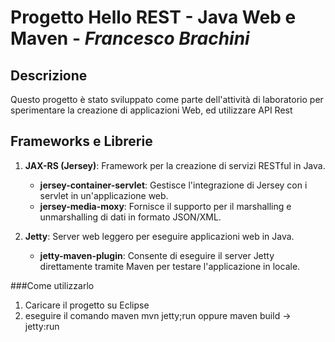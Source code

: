 # Progetto Hello REST - Java Web e Maven - *Francesco Brachini*

## Descrizione

Questo progetto è stato sviluppato come parte dell'attività di laboratorio per sperimentare la creazione di applicazioni Web, ed utilizzare API Rest

## Frameworks e Librerie

1. **JAX-RS (Jersey)**: Framework per la creazione di servizi RESTful in Java.
   - **jersey-container-servlet**: Gestisce l'integrazione di Jersey con i servlet in un'applicazione web.
   - **jersey-media-moxy**: Fornisce il supporto per il marshalling e unmarshalling di dati in formato JSON/XML.

3. **Jetty**: Server web leggero per eseguire applicazioni web in Java.
   - **jetty-maven-plugin**: Consente di eseguire il server Jetty direttamente tramite Maven per testare l'applicazione in locale.


###Come utilizzarlo
1. Caricare il progetto su Eclipse
2. eseguire il comando maven mvn jetty;run oppure maven build -> jetty:run

